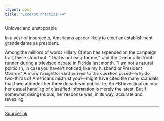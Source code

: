 ```yaml
---
layout: post
title: "Excerpt Practice 44"
---
```


Unloved and unstoppable


In a year of insurgents, Americans appear likely to elect an establishment grande dame as president.

Among the millions of words Hillary Clinton has expended on the campaign trail, these stood out. "That is not easy for me," said the Democratic front-runner, during a televised debate in Florida last month. "I am not a natural politician, in case you haven't noticed, like my husband or President Obama." A more straightforward answer to the question posed--why do two-thirds of Americans mistrust you?--might have cited the many scandals that have attended her three decades in public life. An FBI investigation into her casual handling of classified information is merely the latest. But if  somewhat disingenuous, her response was, in its way, accurate and revealing.
*************************************************************************************

[Source link][link]

[link]: http://www.economist.com/news/briefing/21697220-year-insurgents-americans-appear-likely-elect-establishment-grande-dame?fsrc=permar|image2
